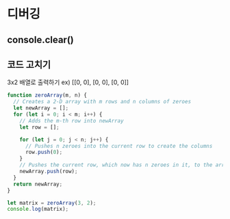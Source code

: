 # 디버깅

## console.clear()

## 코드 고치기 

 3x2 배열로 출력하기 ex) [[0, 0], [0, 0], [0, 0]]

```js
function zeroArray(m, n) {
  // Creates a 2-D array with m rows and n columns of zeroes
  let newArray = [];
  for (let i = 0; i < m; i++) {
    // Adds the m-th row into newArray
    let row = [];

    for (let j = 0; j < n; j++) {
      // Pushes n zeroes into the current row to create the columns
      row.push(0);
    }
    // Pushes the current row, which now has n zeroes in it, to the array
    newArray.push(row);
  }
  return newArray;
}

let matrix = zeroArray(3, 2);
console.log(matrix);
```